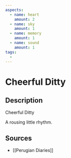 ```yaml
---
aspects: 
  - name: heart
    amount: 2
  - name: sky
    amount: 1
  - name: memory
    amount: 1
  - name: sound
    amount: 1
tags:
  - 
---
```


# Cheerful Ditty

## Description
Cheerful Ditty

A rousing little rhythm.
## Sources
- [[Perugian Diaries]]